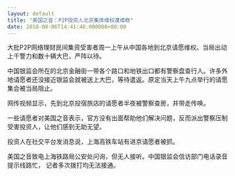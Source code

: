 ```yaml
---
layout: default
title: "美国之音：P2P投资人北京集体维权遭维稳"
date: 2018-08-06T14:41:48.000000+08:00
---
```


大批P2P网络理财民间集资受害者周一上午从中国各地到北京请愿维权。当局出动上千警力和数十辆大巴，严阵以待。

中国银监会所在的北京金融街一带各个路口和地铁出口都有警察盘查行人。许多外地请愿者还没接近银监会就被送上大巴，等待遣返。原定当天上午九点举行的请愿集会被当局阻止。

网传视频显示，先到北京投宿旅店的请愿者半夜被警察查房，并带走传唤。

一些请愿者对美国之音表示，官方没有出面帮助他们解决问题，反而派出警察压制受害投资人，让他们感到无助无望。

投资人在社交平台发消息说，上海高铁车站有进京请愿者被抓。

美国之音致电上海铁路局公安处问询，但无人接听。中国银监会信访部门电话录音提示线路忙， 记者多次拨打均无法接通。

